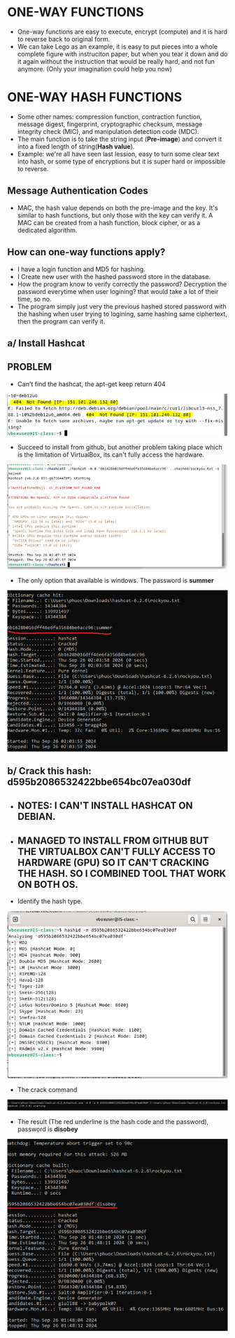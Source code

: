 
# ONE-WAY FUNCTIONS
- One-way functions are easy to execute, encrypt (compute) and it is hard to reverse back to original form.
- We can take Lego as an example, it is easy to put pieces into a whole complete figure with instruciton paper, but when you tear it down and do it again without the instruction that would be really hard, and not fun anymore. (Only your imagination could help you now)
# ONE-WAY HASH FUNCTIONS
- Some other names: compression function, contraction function, message digest, fingerprint, cryptographic checksum, message integrity check (MIC), and manipulation detection code (MDC).
- The main function is to take the string input (**Pre-image**) and convert it into a fixed length of string(**Hash value**).
- Example: we're all have seen last lession, easy to turn some clear text into hash, or some type of encryptions but it is super hard or impossible to reverse.
## Message Authentication Codes
- MAC, the hash value depends on both the pre-image and the key. It's similar to hash functions, but only those with the key can verify it. A MAC can be created from a hash function, block cipher, or as a dedicated algorithm.
## How can one-way functions apply? 
- I have a login function and MD5 for hashing.
- I Create new user with the hashed password store in the database.
- How the program know to verify correctly the password? Decryption the password everytime when user logining? that would take a lot of their time, so no.
- The program simply just very the previous hashed stored password with the hashing when user trying to logining, same hashing same ciphertext, then the program can verify it.

## a/ Install Hashcat
## PROBLEM
- Can't find the hashcat, the apt-get keep return 404

![alt Not Found](image/h6/notfound.PNG)

- Succeed to install from github, but another problem taking place which is the limitation of VirtualBox, its can't fully access the hardware.

![alt Hardware problem](image/h6/hardware-problem.PNG)

- The only option that available is windows. The password is **summer**

![alt result cracking password](image/h6/result.PNG)

## b/ Crack this hash: d595b2086532422bbe654bc07ea030df

- ## NOTES: I CAN'T INSTALL HASHCAT ON DEBIAN.
- ## MANAGED TO INSTALL FROM GITHUB BUT THE VIRTUALBOX CAN'T FULLY ACCESS TO HARDWARE (GPU) SO IT CAN'T CRACKING THE HASH. SO I COMBINED TOOL THAT WORK ON BOTH OS.

- Identify the hash type.

![alt identify the hash](image/h6/identify.PNG)

- The crack command 

![alt Command](image/h6/command.PNG)

- The result (The red underline is the hash code and the password), password is **disobey**

![alt Result](image/h6/infomation.PNG)